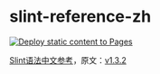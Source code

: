 # slint-reference-zh

[![Deploy static content to Pages](https://github.com/qi-xmu/slint-reference-zh/actions/workflows/static.yml/badge.svg)](https://github.com/qi-xmu/slint-reference-zh/actions/workflows/static.yml)



[Slint语法中文参考](https://qi-xmu.github.io/slint-reference-zh/)，原文：[v1.3.2](https://slint.dev/releases/1.3.2/docs/slint/)
